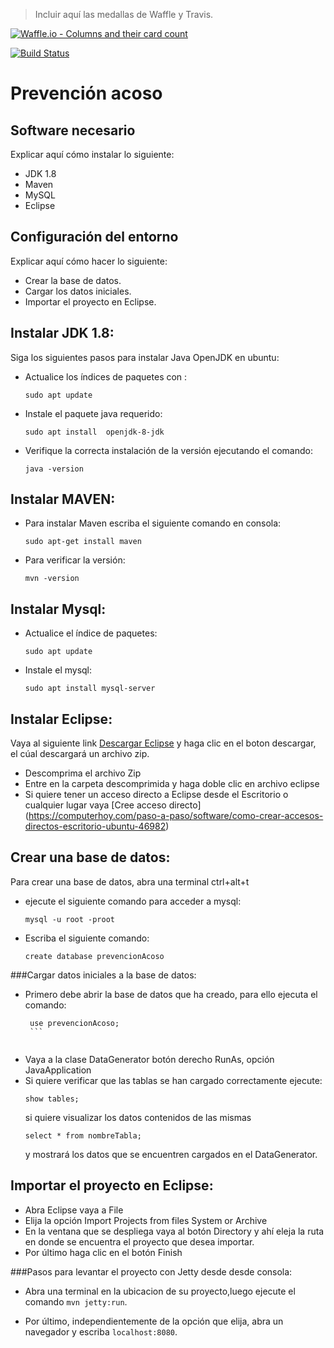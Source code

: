 > Incluir aquí las medallas de Waffle y Travis.

[![Waffle.io - Columns and their card count](https://waffle.io/vgrana/prevencion-acoso.svg?columns=backlog)](https://waffle.io/vgrana/prevencion-acoso)

[![Build Status](https://travis-ci.org/vgrana/prevencion-acoso.svg?branch=master)](https://travis-ci.org/vgrana/prevencion-acoso)


# Prevención acoso

## Software necesario

Explicar aquí cómo instalar lo siguiente:
* JDK 1.8
* Maven
* MySQL
* Eclipse

## Configuración del entorno

Explicar aquí cómo hacer lo siguiente:
* Crear la base de datos.
* Cargar los datos iniciales.
* Importar el proyecto en Eclipse.


## Instalar JDK 1.8:

Siga los siguientes pasos para instalar Java OpenJDK en ubuntu:
- Actualice los índices de paquetes con :
	```
	sudo apt update
	```
- Instale el paquete java requerido:
	```
	sudo apt install  openjdk-8-jdk
	```
- Verifique la correcta instalación de la versión ejecutando el comando:
	```
	java -version
	``` 

## Instalar MAVEN:
- Para instalar Maven escriba el siguiente comando en consola:
	```
	sudo apt-get install maven
	```
- Para verificar la versión:
	```
	mvn -version 
	```
## Instalar Mysql:
- Actualice  el índice de paquetes:
	```
	sudo apt update
	```
- Instale el mysql:
	```
	sudo apt install mysql-server
	```

## Instalar Eclipse:
Vaya al siguiente link [Descargar Eclipse](https://www.eclipse.org/downloads/download.php?file=/technology/epp/downloads/release/2018-09/R/eclipse-jee-2018-09-linux-gtk-x86_64.tar.gz)
 y haga clic en el boton descargar, el cúal descargará un archivo zip.
- Descomprima el archivo Zip
- Entre en la carpeta descomprimida y haga doble clic en archivo eclipse
- Si quiere tener un acceso directo a Eclipse desde el Escritorio o cualquier lugar vaya [Cree acceso directo] (https://computerhoy.com/paso-a-paso/software/como-crear-accesos-directos-escritorio-ubuntu-46982) 


## Crear una base de datos:
Para crear una base de datos, abra una terminal  ctrl+alt+t 
- ejecute el siguiente comando para acceder a mysql:
	```
	mysql -u root -proot
	```
- Escriba el siguiente comando:
	```
	create database prevencionAcoso
	```
###Cargar datos iniciales a la base de datos:
- Primero debe abrir la base de datos que ha creado, para ello ejecuta el comando:
	 ```
	  use prevencionAcoso;
	  ```
		  
- Vaya a la clase DataGenerator botón derecho RunAs, opción JavaApplication
- Si quiere verificar que las tablas se han cargado correctamente ejecute:
	```
	show tables;
	```
	si quiere visualizar los datos contenidos de las mismas 
	```
	select * from nombreTabla;
	```
	y mostrará los datos que se encuentren cargados en el DataGenerator.


## Importar el proyecto en Eclipse:
- Abra Eclipse vaya a File
- Elija la opción Import Projects from files System or Archive
- En la ventana que se despliega vaya al botón Directory y ahí eleja la ruta en donde se encuentra el proyecto que desea importar.
- Por último haga clic en el botón Finish 


###Pasos para levantar el proyecto con Jetty desde desde consola:

- Abra una terminal en la ubicacion de su proyecto,luego ejecute el comando `mvn jetty:run`.

- Por último, independientemente de la opción que elija, abra un navegador y escriba `localhost:8080`.
